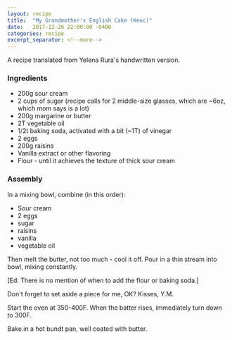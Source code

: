 ```yaml
---
layout: recipe
title:  "My Grandmother's English Cake (Кекс)"
date:   2017-12-26 22:00:00 -0400
categories: recipe
excerpt_separator: <!--more-->
---
```


A recipe translated from Yelena Rura's handwritten version.

<!--more-->

### Ingredients

* 200g sour cream
* 2 cups of sugar (recipe calls for 2 middle-size glasses, which are ~6oz, which mom says is a lot)
* 200g margarine or butter
* 2T vegetable oil
* 1/2t baking soda, activated with a bit (~1T) of vinegar
* 2 eggs
* 200g raisins
* Vanilla extract or other flavoring
* Flour - until it achieves the texture of thick sour cream

### Assembly

In a mixing bowl, combine (in this order):

* Sour cream
* 2 eggs
* sugar
* raisins
* vanilla
* vegetable oil

Then melt the butter, not too much - cool it off. Pour in a thin stream into bowl, mixing constantly.

[Ed: There is no mention of when to add the flour or baking soda.]

Don't forget to set aside a piece for me, OK? Kisses, Y.M.

Start the oven at 350-400F. When the batter rises, immediately turn down to 300F.

Bake in a hot bundt pan, well coated with butter.
